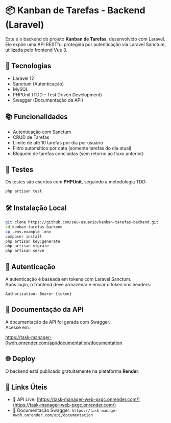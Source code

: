 # 📦 Kanban de Tarefas - Backend (Laravel)

Este é o backend do projeto **Kanban de Tarefas**, desenvolvido com Laravel. Ele expõe uma API RESTful protegida por autenticação via Laravel Sanctum, utilizada pelo frontend Vue 3.

## 🚀 Tecnologias

- Laravel 12  
- Sanctum (Autenticação)  
- MySQL  
- PHPUnit (TDD - Test Driven Development)  
- Swagger (Documentação da API)

## 📚 Funcionalidades

- Autenticação com Sanctum  
- CRUD de Tarefas  
- Limite de até 10 tarefas por dia por usuário  
- Filtro automático por data (somente tarefas do dia atual)  
- Bloqueio de tarefas concluídas (sem retorno ao fluxo anterior)

## 🧪 Testes

Os testes são escritos com **PHPUnit**, seguindo a metodologia TDD:

```bash
php artisan test
```

## 🛠 Instalação Local

```bash
git clone https://github.com/seu-usuario/kanban-tarefas-backend.git
cd kanban-tarefas-backend
cp .env.example .env
composer install
php artisan key:generate
php artisan migrate
php artisan serve
```

## 🔐 Autenticação

A autenticação é baseada em tokens com Laravel Sanctum.  
Após login, o frontend deve armazenar e enviar o token nos headers:

```
Authorization: Bearer {token}
```

## 📄 Documentação da API

A documentação da API foi gerada com Swagger.  
Acesse em: 

https://task-manager-0wdh.onrender.com/api/documentation/documentation


## 🌐 Deploy

O backend está publicado gratuitamente na plataforma **Render**.

## 🔗 Links Úteis

- 🔗 API Live: [https://task-manager-web-pxgc.onrender.com/](https://task-manager-web-pxgc.onrender.com/)  
- 📘 Documentação Swagger: `https://task-manager-0wdh.onrender.com/api/documentation`